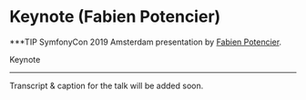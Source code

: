 # Keynote (Fabien Potencier)

***TIP
SymfonyCon 2019 Amsterdam presentation by [Fabien Potencier](https://connect.symfony.com/api/alternates/4aed4f5d-e0cb-4320-902f-885fddaa7d15).

Keynote
***

Transcript & caption for the talk will be added soon.